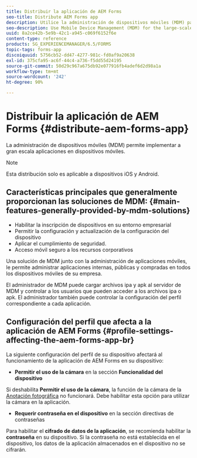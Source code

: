 ```yaml
---
title: Distribuir la aplicación de AEM Forms
seo-title: Distribute AEM Forms app
description: Utilice la administración de dispositivos móviles (MDM) para implementar a gran escala aplicaciones en dispositivos móviles.
seo-description: Use Mobile Device Management (MDM) for the large-scale deployment of apps on mobile devices.
uuid: 8a2ce42b-5e9b-42c1-a945-c069f6152f6e
content-type: reference
products: SG_EXPERIENCEMANAGER/6.5/FORMS
topic-tags: forms-app
discoiquuid: 5756cb52-dd47-4277-981c-fd0af9a20638
exl-id: 375cfa95-ac6f-44c4-a736-f5dd55d24195
source-git-commit: 50d29c967a675db92e077916fb4adef6d2d98a1a
workflow-type: tm+mt
source-wordcount: '242'
ht-degree: 90%

---
```


# Distribuir la aplicación de AEM Forms {#distribute-aem-forms-app}

La administración de dispositivos móviles (MDM) permite implementar a gran escala aplicaciones en dispositivos móviles.

>[!NOTE]
>
>Esta distribución solo es aplicable a dispositivos iOS y Android.

## Características principales que generalmente proporcionan las soluciones de MDM: {#main-features-generally-provided-by-mdm-solutions}

* Habilitar la inscripción de dispositivos en su entorno empresarial
* Permitir la configuración y actualización de la configuración del dispositivo
* Aplicar el cumplimiento de seguridad.
* Acceso móvil seguro a los recursos corporativos

Una solución de MDM junto con la administración de aplicaciones móviles, le permite administrar aplicaciones internas, públicas y compradas en todos los dispositivos móviles de su empresa.

El administrador de MDM puede cargar archivos ipa y apk al servidor de MDM y controlar a los usuarios que pueden acceder a los archivos ipa o apk. El administrador también puede controlar la configuración del perfil correspondiente a cada aplicación.

## Configuración del perfil que afecta a la aplicación de AEM Forms {#profile-settings-affecting-the-aem-forms-app-br}

La siguiente configuración del perfil de su dispositivo afectará al funcionamiento de la aplicación de AEM Forms en su dispositivo:

* **Permitir el uso de la cámara** en la sección **Funcionalidad del dispositivo**

Si deshabilita **Permitir el uso de la cámara**, la función de la cámara de la [Anotación fotográfica](/help/forms/using/add-attachments.md) no funcionará. Debe habilitar esta opción para utilizar la cámara en la aplicación.

* **Requerir contraseña en el dispositivo** en la sección directivas de contraseñas

Para habilitar el **cifrado de datos de la aplicación**, se recomienda habilitar la **contraseña** en su dispositivo. Si la contraseña no está establecida en el dispositivo, los datos de la aplicación almacenados en el dispositivo no se cifrarán.

